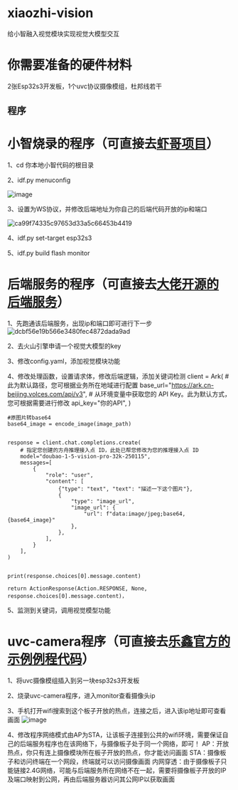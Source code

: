 # xiaozhi-vision
给小智融入视觉模块实现视觉大模型交互

# 你需要准备的硬件材料
2张Esp32s3开发板，1个uvc协议摄像模组，杜邦线若干

## 程序
# 小智烧录的程序（可直接去[虾哥项目](https://github.com/78/xiaozhi-esp32)）
1、cd 你本地小智代码的根目录

2、idf.py menuconfig

![image](https://github.com/user-attachments/assets/b84d3bf5-67f5-4261-a963-483dfcc1f726)

3、设置为WS协议，并修改后端地址为你自己的后端代码开放的ip和端口

![ca99f74335c97653d33a5c66453b4419](https://github.com/user-attachments/assets/ca40b24a-3f7e-4b44-abf1-e5c1e312082a)

4、idf.py set-target esp32s3

5、idf.py build flash monitor

# 后端服务的程序（可直接去[大佬开源的后端服务](https://github.com/xinnan-tech/xiaozhi-esp32-server)）
1、先跑通该后端服务，出现ip和端口即可进行下一步
![dcbf56e19b566e3480fec4872dada9ad](https://github.com/user-attachments/assets/d46e51ea-8f84-4763-a003-b1750a2915dc)

2、去火山引擎申请一个视觉大模型的key

3、修改config.yaml，添加视觉模块功能

4、修改处理函数，设置请求体，修改后端逻辑，添加关键词检测
client = Ark(
        # 此为默认路径，您可根据业务所在地域进行配置
        base_url="https://ark.cn-beijing.volces.com/api/v3",
        # 从环境变量中获取您的 API Key。此为默认方式，您可根据需要进行修改
        api_key="你的API",
    )
    
    #原图片转base64
    base64_image = encode_image(image_path)


    response = client.chat.completions.create(
        # 指定您创建的方舟推理接入点 ID，此处已帮您修改为您的推理接入点 ID
        model="doubao-1-5-vision-pro-32k-250115",
        messages=[
            {
                "role": "user",
                "content": [
                    {"type": "text", "text": "描述一下这个图片"},
                    {
                        "type": "image_url",
                        "image_url": {
                            "url": f"data:image/jpeg;base64,{base64_image}"
                        },
                    },
                ],
            }
        ],
    )


    print(response.choices[0].message.content)
    
    return ActionResponse(Action.RESPONSE, None, response.choices[0].message.content)，
5、监测到关键词，调用视觉模型功能

# uvc-camera程序（可直接去[乐鑫官方的示例例程代码](https://github.com/espressif/esp-iot-solution/tree/d09966201afeab0135aa741e8ad6ed5a1ed09b6a/examples/usb/host/usb_camera_mic_spk)）
1、将uvc摄像模组插入到另一块esp32s3开发板

2、烧录uvc-camera程序，进入monitor查看摄像头ip

3、手机打开wifi搜索到这个板子开放的热点，连接之后，进入该ip地址即可查看画面
![image](https://github.com/user-attachments/assets/ae1997ce-ef8e-45ca-a7a2-c2834becc990)

4、修改程序网络模式由AP为STA，让该板子连接到公共的wifi环境，需要保证自己的后端服务程序也在该网络下，与摄像板子处于同一个网络，即可！
AP：开放热点，你只有连上摄像模块所在板子开放的热点，你才能访问画面
STA：摄像板子和访问终端在一个网段，终端就可以访问摄像画面
内网穿透：由于摄像板子只能链接2.4G网络，可能与后端服务所在网络不在一起，需要将摄像板子开放的IP及端口映射到公网，再由后端服务器访问其公网IP以获取画面
